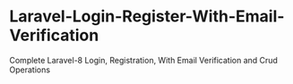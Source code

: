 # Laravel-Login-Register-With-Email-Verification
Complete Laravel-8 Login, Registration, With Email Verification and Crud Operations 
